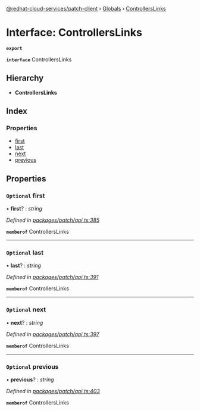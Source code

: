[@redhat-cloud-services/patch-client](../README.md) › [Globals](../globals.md) › [ControllersLinks](controllerslinks.md)

# Interface: ControllersLinks

**`export`** 

**`interface`** ControllersLinks

## Hierarchy

* **ControllersLinks**

## Index

### Properties

* [first](controllerslinks.md#optional-first)
* [last](controllerslinks.md#optional-last)
* [next](controllerslinks.md#optional-next)
* [previous](controllerslinks.md#optional-previous)

## Properties

### `Optional` first

• **first**? : *string*

*Defined in [packages/patch/api.ts:385](https://github.com/RedHatInsights/javascript-clients/blob/6a9cdc7/packages/patch/api.ts#L385)*

**`memberof`** ControllersLinks

___

### `Optional` last

• **last**? : *string*

*Defined in [packages/patch/api.ts:391](https://github.com/RedHatInsights/javascript-clients/blob/6a9cdc7/packages/patch/api.ts#L391)*

**`memberof`** ControllersLinks

___

### `Optional` next

• **next**? : *string*

*Defined in [packages/patch/api.ts:397](https://github.com/RedHatInsights/javascript-clients/blob/6a9cdc7/packages/patch/api.ts#L397)*

**`memberof`** ControllersLinks

___

### `Optional` previous

• **previous**? : *string*

*Defined in [packages/patch/api.ts:403](https://github.com/RedHatInsights/javascript-clients/blob/6a9cdc7/packages/patch/api.ts#L403)*

**`memberof`** ControllersLinks
